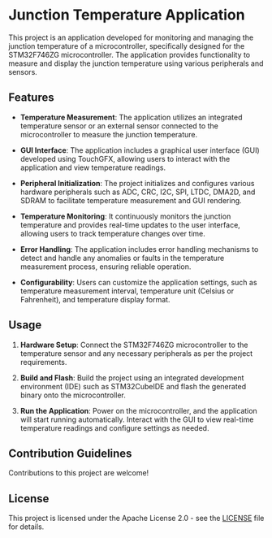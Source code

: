 # Junction Temperature Application

This project is an application developed for monitoring and managing the junction temperature of a microcontroller, specifically designed for the STM32F746ZG microcontroller. The application provides functionality to measure and display the junction temperature using various peripherals and sensors.

## Features

- **Temperature Measurement**: The application utilizes an integrated temperature sensor or an external sensor connected to the microcontroller to measure the junction temperature.
  
- **GUI Interface**: The application includes a graphical user interface (GUI) developed using TouchGFX, allowing users to interact with the application and view temperature readings.
  
- **Peripheral Initialization**: The project initializes and configures various hardware peripherals such as ADC, CRC, I2C, SPI, LTDC, DMA2D, and SDRAM to facilitate temperature measurement and GUI rendering.
  
- **Temperature Monitoring**: It continuously monitors the junction temperature and provides real-time updates to the user interface, allowing users to track temperature changes over time.
  
- **Error Handling**: The application includes error handling mechanisms to detect and handle any anomalies or faults in the temperature measurement process, ensuring reliable operation.
  
- **Configurability**: Users can customize the application settings, such as temperature measurement interval, temperature unit (Celsius or Fahrenheit), and temperature display format.

## Usage

1. **Hardware Setup**: Connect the STM32F746ZG microcontroller to the temperature sensor and any necessary peripherals as per the project requirements.
  
2. **Build and Flash**: Build the project using an integrated development environment (IDE) such as STM32CubeIDE and flash the generated binary onto the microcontroller.
  
3. **Run the Application**: Power on the microcontroller, and the application will start running automatically. Interact with the GUI to view real-time temperature readings and configure settings as needed.

## Contribution Guidelines

Contributions to this project are welcome! 

## License

This project is licensed under the Apache License 2.0 - see the [LICENSE](LICENSE) file for details.

